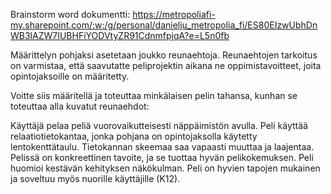 Brainstorm word dokumentti: https://metropoliafi-my.sharepoint.com/:w:/g/personal/danielju_metropolia_fi/ES80EIzwUbhDnWB3lAZW7IUBHFiYODVtyZR91CdnmfpjqA?e=L5n0fb



Määrittelyn pohjaksi asetetaan joukko reunaehtoja. Reunaehtojen tarkoitus on varmistaa, että saavutatte peliprojektin aikana ne oppimistavoitteet, joita opintojaksoille on määritetty.

Voitte siis määritellä ja toteuttaa minkälaisen pelin tahansa, kunhan se toteuttaa alla kuvatut reunaehdot:

Käyttäjä pelaa peliä vuorovaikutteisesti näppäimistön avulla.
Peli käyttää relaatiotietokantaa, jonka pohjana on opintojaksolla käytetty lentokenttätaulu. Tietokannan skeemaa saa vapaasti muuttaa ja laajentaa.
Pelissä on konkreettinen tavoite, ja se tuottaa hyvän pelikokemuksen.
Peli huomioi kestävän kehityksen näkökulman.
Peli on hyvien tapojen mukainen ja soveltuu myös nuorille käyttäjille (K12).


